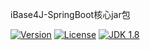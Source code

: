 iBase4J-SpringBoot核心jar包

[![Version](https://img.shields.io/badge/version-1.2.3-brightgreen.svg)](http://search.maven.org/#search%7Cga%7C1%7Ca%3A%22top.ibase4j%22)
[![License](http://img.shields.io/:license-apache-blue.svg "2.0")](http://www.apache.org/licenses/LICENSE-2.0.html)
[![JDK 1.8](https://img.shields.io/badge/JDK-1.8-green.svg "JDK 1.8")]()